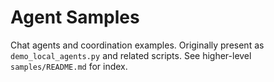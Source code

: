 # Agent Samples

Chat agents and coordination examples. Originally present as `demo_local_agents.py` and related scripts. See higher-level `samples/README.md` for index.

